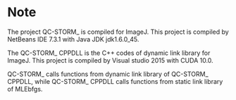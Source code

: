 # Note

The project QC-STORM_ is compiled for ImageJ. This project is compiled by NetBeans IDE 7.3.1 with Java JDK jdk1.6.0_45.


The QC-STORM_ CPPDLL is the C++ codes of dynamic link library for ImageJ. This project is compiled by Visual studio 2015 with CUDA 10.0.

QC-STORM_ calls functions from dynamic link library of QC-STORM_ CPPDLL, while QC-STORM_ CPPDLL calls functions from static link library of MLEbfgs.

